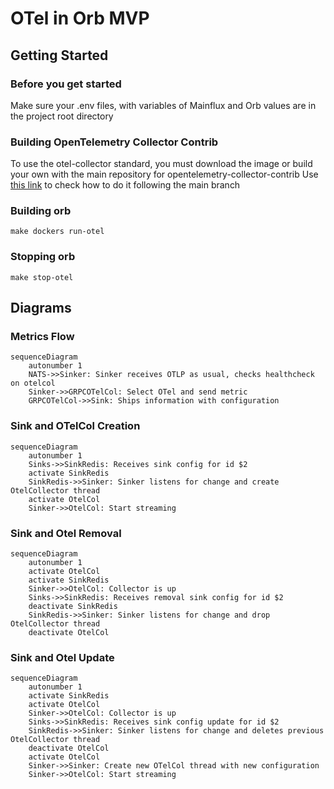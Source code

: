 # OTel in Orb MVP

## Getting Started

### Before you get started
Make sure your .env files, with variables of Mainflux and Orb values are in the project root directory

### Building OpenTelemetry Collector Contrib
To use the otel-collector standard, you must download the image or build your own with the main repository for opentelemetry-collector-contrib
Use [this link](https://github.com/open-telemetry/opentelemetry-collector-contrib/tree/main/examples/demo#using-a-locally-built-image) to check how to do it following the main branch

### Building orb

```shell
make dockers run-otel
```

### Stopping orb

```shell
make stop-otel
```

## Diagrams


### Metrics Flow

```mermaid
sequenceDiagram
    autonumber 1
    NATS->>Sinker: Sinker receives OTLP as usual, checks healthcheck on otelcol
    Sinker->>GRPCOTelCol: Select OTel and send metric
    GRPCOTelCol->>Sink: Ships information with configuration
```

### Sink and OTelCol Creation

```mermaid
sequenceDiagram
    autonumber 1
    Sinks->>SinkRedis: Receives sink config for id $2
    activate SinkRedis
    SinkRedis->>Sinker: Sinker listens for change and create OtelCollector thread
    activate OtelCol
    Sinker->>OtelCol: Start streaming
```

### Sink and Otel Removal

```mermaid
sequenceDiagram
    autonumber 1
    activate OtelCol
    activate SinkRedis
    Sinker->>OtelCol: Collector is up
    Sinks->>SinkRedis: Receives removal sink config for id $2
    deactivate SinkRedis
    SinkRedis->>Sinker: Sinker listens for change and drop OtelCollector thread
    deactivate OtelCol
```

### Sink and Otel Update


```mermaid
sequenceDiagram
    autonumber 1
    activate SinkRedis
    activate OtelCol
    Sinker->>OtelCol: Collector is up
    Sinks->>SinkRedis: Receives sink config update for id $2
    SinkRedis->>Sinker: Sinker listens for change and deletes previous OtelCollector thread
    deactivate OtelCol
    activate OtelCol
    Sinker->>Sinker: Create new OTelCol thread with new configuration
    Sinker->>OtelCol: Start streaming
```
